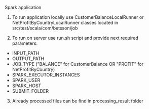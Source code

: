 Spark application

1. To run application locally use CustomerBalanceLocalRunner or NetProfitByCountryLocalRunner
classes located in src/test/scala/com/betsson/job

2. To run on server use run.sh script and provide next required parameters:
 - INPUT_PATH
 - OUTPUT_PATH
 - JOB_TYPE ("BALANCE" for CustomerBalance OR "PROFIT" for NetProfitByCountry)
 - SPARK_EXECUTOR_INSTANCES
 - SPARK_USER
 - SPARK_HOST
 - SUBMIT_FOLDER
 
3. Already processed files can be find in processing_result folder